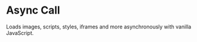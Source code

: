 # Async Call

Loads images, scripts, styles, iframes and more asynchronously with vanilla JavaScript.